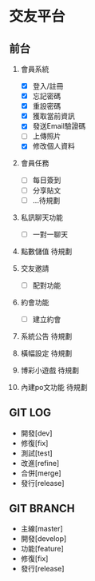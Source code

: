 # 交友平台

## 前台
1. 會員系統
    - [x] 登入/註冊
    - [x] 忘記密碼
    - [x] 重設密碼
    - [x] 獲取當前資訊
    - [x] 發送Email驗證碼
    - [ ] 上傳照片
    - [x] 修改個人資料

2. 會員任務
    - [ ] 每日簽到
    - [ ] 分享貼文
    - [ ] ...待規劃

3. 私訊聊天功能
    - [ ] 一對一聊天
    
3. 點數儲值
    待規劃
    
4. 交友邀請
    - [ ] 配對功能

5. 約會功能
    - [ ] 建立約會

6. 系統公告
    待規劃

7. 橫幅設定
    待規劃

8. 博彩小遊戲
    待規劃

9. 內建po文功能
    待規劃
    
## GIT LOG
* 開發[dev]
* 修復[fix]
* 測試[test]
* 改進[refine]
* 合併[merge]
* 發行[release]

## GIT BRANCH
* 主線[master]
* 開發[develop]
* 功能[feature]
* 修復[fix]
* 發行[release]